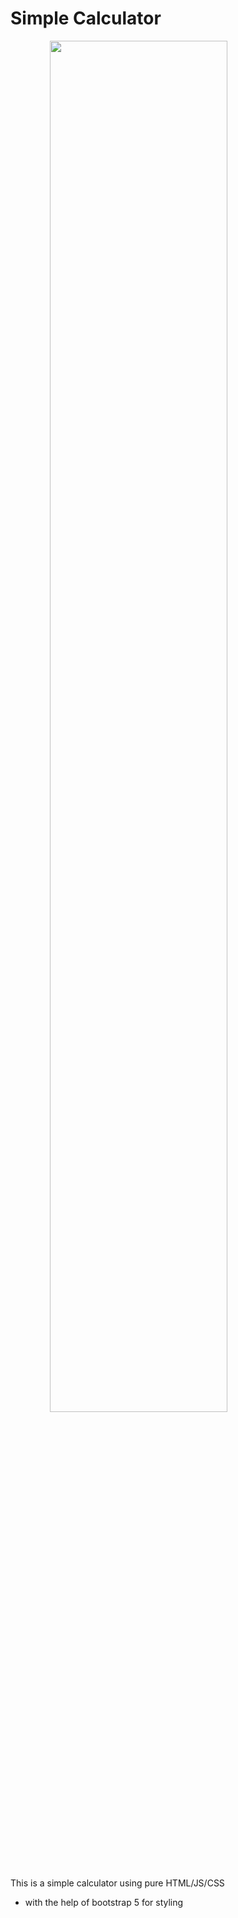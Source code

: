 # Simple Calculator

<img src="https://user-images.githubusercontent.com/61357467/225035378-9e1bbbe8-0bd7-4e15-88f3-d4e8cac8d1fd.gif" 
     style="
            display: block;
            margin-left: auto;
            margin-right: auto;
            width: 75%;">


This is a simple calculator using pure HTML/JS/CSS
- with the help of bootstrap 5 for styling
